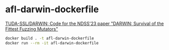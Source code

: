 # afl-darwin-dockerfile

[TUDA-SSL/DARWIN: Code for the NDSS'23 paper "DARWIN: Survival of the Fittest Fuzzing Mutators"](https://github.com/TUDA-SSL/DARWIN)

```bash
docker build . -t afl-darwin-dockerfile
docker run --rm -it afl-darwin-dockerfile
```
